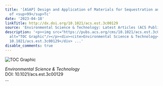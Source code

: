 ```yaml
---
title: '[ASAP] Design and Application of Materials for Sequestration and Immobilization
  of <sup>99</sup>Tc'
date: '2023-04-18'
linkTitle: http://dx.doi.org/10.1021/acs.est.3c00129
source: 'Environmental Science & Technology: Latest Articles (ACS Publications)'
description: '<p><img src="https://pubs.acs.org/cms/10.1021/acs.est.3c00129/asset/images/medium/es3c00129_0009.gif"
  alt="TOC Graphic"/></p><div><cite>Environmental Science & Technology</cite></div><div>DOI:
  10.1021/acs.est.3c00129</div> ...'
disable_comments: true
---
```

<p><img src="https://pubs.acs.org/cms/10.1021/acs.est.3c00129/asset/images/medium/es3c00129_0009.gif" alt="TOC Graphic"/></p><div><cite>Environmental Science & Technology</cite></div><div>DOI: 10.1021/acs.est.3c00129</div> ...